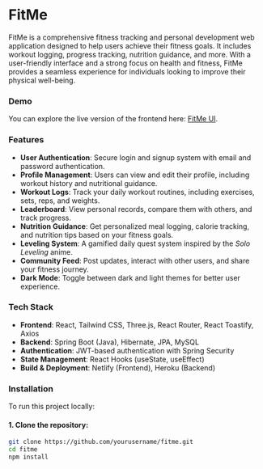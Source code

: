 # FitMe

FitMe is a comprehensive fitness tracking and personal development web application designed to help users achieve their fitness goals. It includes workout logging, progress tracking, nutrition guidance, and more. With a user-friendly interface and a strong focus on health and fitness, FitMe provides a seamless experience for individuals looking to improve their physical well-being.

### Demo

You can explore the live version of the frontend here: [FitMe UI](https://fitmeui.netlify.app).

### Features

- **User Authentication**: Secure login and signup system with email and password authentication.
- **Profile Management**: Users can view and edit their profile, including workout history and nutritional guidance.
- **Workout Logs**: Track your daily workout routines, including exercises, sets, reps, and weights.
- **Leaderboard**: View personal records, compare them with others, and track progress.
- **Nutrition Guidance**: Get personalized meal logging, calorie tracking, and nutrition tips based on your fitness goals.
- **Leveling System**: A gamified daily quest system inspired by the *Solo Leveling* anime.
- **Community Feed**: Post updates, interact with other users, and share your fitness journey.
- **Dark Mode**: Toggle between dark and light themes for better user experience.

### Tech Stack

- **Frontend**: React, Tailwind CSS, Three.js, React Router, React Toastify, Axios
- **Backend**: Spring Boot (Java), Hibernate, JPA, MySQL
- **Authentication**: JWT-based authentication with Spring Security
- **State Management**: React Hooks (useState, useEffect)
- **Build & Deployment**: Netlify (Frontend), Heroku (Backend)

### Installation

To run this project locally:

#### 1. **Clone the repository**:
```bash
git clone https://github.com/yourusername/fitme.git
cd fitme
npm install